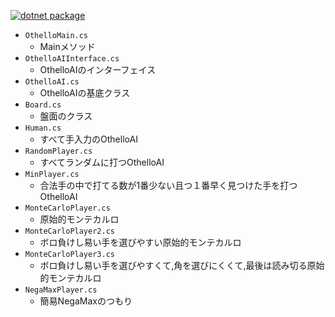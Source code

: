 [![dotnet package](https://github.com/8ohs/othello_oc_2023/actions/workflows/dotnet-package.yml/badge.svg)](https://github.com/8ohs/othello_oc_2023/actions/workflows/dotnet-package.yml)
- `OthelloMain.cs`
  - Mainメソッド  
- `OthelloAIInterface.cs`
  - OthelloAIのインターフェイス  
- `OthelloAI.cs`
  - OthelloAIの基底クラス  
- `Board.cs`
  - 盤面のクラス  
- `Human.cs`
  - すべて手入力のOthelloAI  
- `RandomPlayer.cs`
  - すべてランダムに打つOthelloAI  
- `MinPlayer.cs`
  - 合法手の中で打てる数が1番少ない且つ１番早く見つけた手を打つOthelloAI  
- `MonteCarloPlayer.cs`
  - 原始的モンテカルロ
- `MonteCarloPlayer2.cs`
  - ボロ負けし易い手を選びやすい原始的モンテカルロ
- `MonteCarloPlayer3.cs`
  - ボロ負けし易い手を選びやすくて,角を選びにくくて,最後は読み切る原始的モンテカルロ
- `NegaMaxPlayer.cs`
  - 簡易NegaMaxのつもり